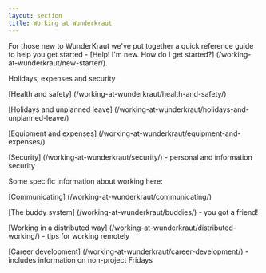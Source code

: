 ```yaml
---
layout: section
title: Working at Wunderkraut
---
```


For those new to WunderKraut we've put together a quick reference guide to help you get started - [Help! I'm new. How do I get started?] (/working-at-wunderkraut/new-starter/).

Holidays, expenses and security

[Health and safety] (/working-at-wunderkraut/health-and-safety/)

[Holidays and unplanned leave] (/working-at-wunderkraut/holidays-and-unplanned-leave/)

[Equipment and expenses] (/working-at-wunderkraut/equipment-and-expenses/)

[Security] (/working-at-wunderkraut/security/) - personal and information security

Some specific information about working here:

[Communicating] (/working-at-wunderkraut/communicating/)

[The buddy system] (/working-at-wunderkraut/buddies/) - you got a friend!

[Working in a distributed way] (/working-at-wunderkraut/distributed-working/) - tips for working remotely

[Career development] (/working-at-wunderkraut/career-development/) - includes information on non-project Fridays
